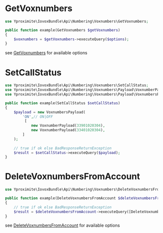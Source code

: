 # GetVoxnumbers

```php
use Yproximite\IovoxBundle\Api\Numbering\Voxnumbers\GetVoxnumbers;

public function example(GetVoxnumbers $getVoxnumbers)
{
    $voxnumbers = $getVoxnumbers->executeQuery($options); 
} 
```

see [GetVoxnumbers](../../src/Api/Numbering/Voxnumbers/GetVoxnumbers.php) for available options

# SetCallStatus

```php
use Yproximite\IovoxBundle\Api\Numbering\Voxnumbers\SetCallStatus;
use Yproximite\IovoxBundle\Api\Numbering\Voxnumbers\Payload\VoxnumberPayload;
use Yproximite\IovoxBundle\Api\Numbering\Voxnumbers\Payload\VoxnumbersPayload;

public function example(SetCallStatus $setCallStatus)
{
    $payload = new VoxnumbersPayload(
        'ON',// ON|OFF
         [
            new VoxnumberPayload(33901020304),
            new VoxnumberPayload(33401020304),
        ]
    );
    
    // true if ok else BadResponseReturnException
    $result = $setCallStatus->executeQuery($payload); 
}
```

# DeleteVoxnumbersFromAccount

```php
use Yproximite\IovoxBundle\Api\Numbering\Voxnumbers\DeleteVoxnumbersFromAccount;

public function example(DeleteVoxnumbersFromAccount $deleteVoxnumbersFromAccount)
{
    // true if ok else BadResponseReturnException
    $result = $deleteVoxnumbersFromAccount->executeQuery([DeleteVoxnumbersFromAccount::QUERY_PARAMETER_FULL_VOXNUMBERS => '33901020304,33401020304']); 
}
```

see [DeleteVoxnumbersFromAccount](../../src/Api/Numbering/Voxnumbers/DeleteVoxnumbersFromAccount.php) for available options
